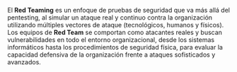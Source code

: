 El **Red Teaming** es un enfoque de pruebas de seguridad que va más allá del pentesting, al simular un ataque real y continuo contra la organización utilizando múltiples vectores de ataque (tecnológicos, humanos y físicos). Los equipos de **Red Team** se comportan como atacantes reales y buscan vulnerabilidades en todo el entorno organizacional, desde los sistemas informáticos hasta los procedimientos de seguridad física, para evaluar la capacidad defensiva de la organización frente a ataques sofisticados y avanzados.